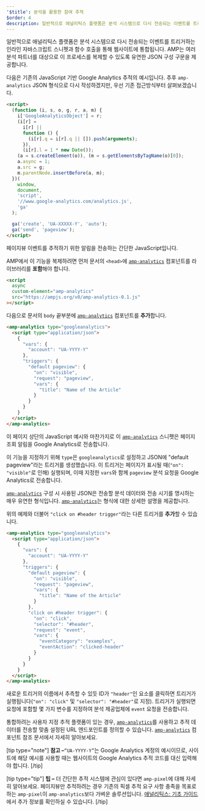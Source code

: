 ```yaml
---
'$title': 분석을 활용한 참여 추적
$order: 4
description: 일반적으로 애널리틱스 플랫폼은 분석 시스템으로 다시 전송되는 이벤트를 트리거하는 인라인 JavaScript 스니펫과 함수 호출을 통해 웹사이트에 통합됩니다.
---
```


일반적으로 애널리틱스 플랫폼은 분석 시스템으로 다시 전송되는 이벤트를 트리거하는 인라인 자바스크립트 스니펫과 함수 호출을 통해 웹사이트에 통합됩니다. AMP는 여러 분석 파트너를 대상으로 이 프로세스를 복제할 수 있도록 유연한 JSON 구성 구문을 제공합니다.

다음은 기존의 JavaScript 기반 Google Analytics 추적의 예시입니다. 추후 <a><code>amp-analytics</code></a> JSON 형식으로 다시 작성하겠지만, 우선 기존 접근방식부터 살펴보겠습니다.

```html
<script>
  (function (i, s, o, g, r, a, m) {
    i['GoogleAnalyticsObject'] = r;
    (i[r] =
      i[r] ||
      function () {
        (i[r].q = i[r].q || []).push(arguments);
      }),
      (i[r].l = 1 * new Date());
    (a = s.createElement(o)), (m = s.getElementsByTagName(o)[0]);
    a.async = 1;
    a.src = g;
    m.parentNode.insertBefore(a, m);
  })(
    window,
    document,
    'script',
    '//www.google-analytics.com/analytics.js',
    'ga'
  );

  ga('create', 'UA-XXXXX-Y', 'auto');
  ga('send', 'pageview');
</script>
```

페이지뷰 이벤트를 추적하기 위한 알림을 전송하는 간단한 JavaScript입니다.

AMP에서 이 기능을 복제하려면 먼저 문서의 `<head>`에 [`amp-analytics`](../../../../documentation/components/reference/amp-analytics.md) 컴포넌트를 라이브러리를 **포함**해야 합니다.

```html
<script
  async
  custom-element="amp-analytics"
  src="https://ampjs.org/v0/amp-analytics-0.1.js"
></script>
```

다음으로 문서의 `body` 끝부분에 [`amp-analytics`](../../../../documentation/components/reference/amp-analytics.md) 컴포넌트를 **추가**합니다.

```html
<amp-analytics type="googleanalytics">
  <script type="application/json">
    {
      "vars": {
        "account": "UA-YYYY-Y"
      },
      "triggers": {
        "default pageview": {
          "on": "visible",
          "request": "pageview",
          "vars": {
            "title": "Name of the Article"
          }
        }
      }
    }
  </script>
</amp-analytics>
```

이 페이지 상단의 JavaScript 예시와 마찬가지로 이 [`amp-analytics`](../../../../documentation/components/reference/amp-analytics.md) 스니펫은 페이지 조회 알림을 Google Analytics로 전송합니다.

이 기능을 지정하기 위해 `type`은 `googleanalytics`로 설정하고 JSON에 "default pageview"라는 트리거를 생성했습니다. 이 트리거는 페이지가 표시될 때(`"on": "visible"`로 인해) 실행되며, 이때 지정한 `vars`와 함께 `pageview` 분석 요청을 Google Analytics로 전송합니다.

[`amp-analytics`](../../../../documentation/components/reference/amp-analytics.md) 구성 시 사용된 JSON은 전송할 분석 데이터와 전송 시기를 명시하는 매우 유연한 형식입니다. [`amp-analytics`](../../../../documentation/components/reference/amp-analytics.md)는 형식에 대한 상세한 설명을 제공합니다.

위의 예제와 더불어 `"click on #header trigger"`라는 다른 트리거를 **추가**할 수 있습니다.

```html
<amp-analytics type="googleanalytics">
  <script type="application/json">
    {
      "vars": {
        "account": "UA-YYYY-Y"
      },
      "triggers": {
        "default pageview": {
          "on": "visible",
          "request": "pageview",
          "vars": {
            "title": "Name of the Article"
          }
        },
        "click on #header trigger": {
          "on": "click",
          "selector": "#header",
          "request": "event",
          "vars": {
            "eventCategory": "examples",
            "eventAction": "clicked-header"
          }
        }
      }
    }
  </script>
</amp-analytics>
```

새로운 트리거의 이름에서 추측할 수 있듯 ID가 `"header"`인 요소를 클릭하면 트리거가 실행됩니다(`"on": "click"` 및 `"selector": "#header"`로 지정). 트리거가 실행되면 요청에 포함할 몇 가지 변수를 지정하여 분석 제공업체에 `event` 요청을 전송합니다.

통합하려는 사용자 지정 추적 플랫폼이 있는 경우, [`amp-analytics`](../../../../documentation/components/reference/amp-analytics.md)를 사용하고 추적 데이터를 전송할 맞춤 설정된 URL 엔드포인트를 정의할 수 있습니다. [`amp-analytics`](../../../../documentation/components/reference/amp-analytics.md) 컴포넌트 참조 문서에서 자세히 알아보세요.

[tip type="note"] <strong>참고 –</strong>`“UA-YYYY-Y”`는 Google Analytics 계정의 예시이므로, 사이트에 해당 예시를 사용할 때는 웹사이트의 Google Analytics 추적 코드를 대신 입력해야 합니다. [/tip]

[tip type="tip"] <strong>팁 –</strong> 더 간단한 추적 시스템에 관심이 있다면 <a><code>amp-pixel</code></a>에 대해 자세히 알아보세요. 페이지뷰만 추적하려는 경우 기존의 픽셀 추적 요구 사항 충족을 목표로 하는 <a><code>amp-pixel</code></a>이 <a><code>amp-analytics</code></a>보다 가벼운 솔루션입니다. <a class="" href="https://gitlocalize.com/repo/4863/ko/pages/content/amp-dev/documentation/guides-and-tutorials/optimize-measure/configure-analytics/analytics_basics.md">애널리틱스: 기초 가이드</a>에서 추가 정보를 확인하실 수 있습니다. [/tip]
